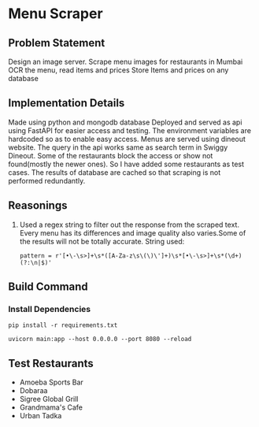 # Menu Scraper

## Problem Statement
Design an image server.
Scrape menu images for restaurants in Mumbai
OCR the menu, read items and prices
Store Items and prices on any database

## Implementation Details
Made using python and mongodb database
Deployed and served as api using FastAPI for easier access and testing.
The environment variables are hardcoded so as to enable easy access.
Menus are served using dineout website.
The query in the api works same as search term in Swiggy Dineout.
Some of the restaurants block the access or show not found(mostly the newer ones). So I have added some restaurants as test cases.
The results of database are cached so that scraping is not performed redundantly.

## Reasonings
1. Used a regex string to filter out the response from the scraped text. Every menu has its differences and image quality also varies.Some of the results will not be totally accurate.
    String used:
    ```
    pattern = r'[•\-\s>]+\s*([A-Za-z\s\(\)\']+)\s*[•\-\s>]+\s*(\d+)(?:\n|$)'
    ```


## Build Command

### Install Dependencies
```
pip install -r requirements.txt
```

```
uvicorn main:app --host 0.0.0.0 --port 8080 --reload 
```



## Test Restaurants
- Amoeba Sports Bar
- Dobaraa
- Sigree Global Grill
- Grandmama's Cafe
- Urban Tadka
